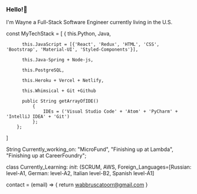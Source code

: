 ### Hello!👋

I'm Wayne a Full-Stack Software Engineer currently living in the U.S.
    
const MyTechStack = [
        {
          this.Python, Java,
          
          this.JavaScript = [{'React', 'Redux', 'HTML', 'CSS', 'Bootstrap', 'Material-UI', 'Styled-Components'}],
          
          this.Java-Spring + Node-js,
        
          this.PostgreSQL,
        
          this.Heroku + Vercel + Netlify,
          
          this.Whimsical + Git +Github
          
          public String getArrayOfIDE()
              {
                  IDEs = ('Visual Studio Code' + 'Atom' + 'PyCharm' + 'IntelliJ IDEA' + 'Git')
              };
        };
]

String Currently_working_on: "MicroFund", "Finishing up at Lambda", "Finishing up at CareerFoundry";

class Currently_Learning:
        _init_: (SCRUM, AWS, Foreign_Languages=[Russian: level-A1, 
                                                German: level-A2, 
                                                Italian level-B2, 
                                                Spanish level-A1]
        
contact = (email) => {
    return wabbruscatoorr@gmail.com
}




